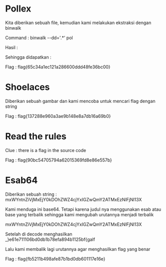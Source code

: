 # Pollex

Kita diberikan sebuah file, kemudian kami melakukan ekstraksi dengan binwalk

Command : binwalk --dd='.*' pol

Hasil :

Sehingga didapatkan :

Flag : flag{65c34a1ec121a286600ddd48fe36bc00}

# Shoelaces
Diberikan sebuah gambar dan kami mencoba untuk mencari flag dengan string

 
Flag : flag{137288e960a3ae9b148e8a7db16a69b0}

# Read the rules
Clue : there is a flag in the source code

Flag : flag{90bc54705794a62015369fd8e86e557b}

# Esab64
Diberikan sebuah string : mxWYntnZiVjMxEjY0kDOhZWZ4cjYxIGZwQmY2ATMxEzNlFjNl13X

Kami menduga ini base64. Tetapi karena judul nya menggunakan esab atau base yang terbalik sehingga kami mengubah urutannya menjadi terbalik 

mxWYntnZiVjMxEjY0kDOhZWZ4cjYxIGZwQmY2ATMxEzNlFjNl13X

Setelah di decode menghasilkan _}e61e711106bd0db1b78efa894b1125bf{galf

Lalu kami membalik lagi urutannya agar menghasilkan flag yang benar

Flag : flag{fb5211b498afe87b1bd0db601117e16e}
